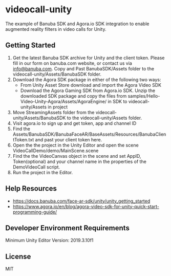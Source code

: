 # videocall-unity
The example of Banuba SDK and Agora.io SDK integration to enable augmented reality filters in video calls for Unity.
## Getting Started
1) Get the latest Banuba SDK archive for Unity and the client token. Please fill in our form on banuba.com website, or contact us via info@banuba.com. Copy and Past BanubaSDK/Assets folder to the videocall-unity/Assets/BanubaSDK folder.
2) Download the Agora SDK package in either of the following two ways:
    - From Unity Asset Store download and import the Agora Video SDK
    - Download the Agora Gaming SDK from Agora.io SDK. Unzip the downloaded SDK package and copy the files from samples/Hello-Video-Unity-Agora/Assets/AgoraEngine/ in SDK to videocall-unity/Assets in project
3) Move StreamingAssets folder from the videocall-unity/Assets/BanubaSDK to the videocall-unity/Assets folder.
4) Visit agora.io to sign up and get token, app and channel ID
5) Find the Assets/BanubaSDK/BanubaFaceAR/BaseAssets/Resources/BanubaClientToken.txt and past your client token here.
6) Open the the project in the Unity Editor and open the scene VideoCallDemo/demo/MainScene.scene
7) Find the the VideoCanvas object in the scene and set AppID, Token(optional) and your channel name in the properties of the DemoVideoCall script.
8) Run the project in the Editor.

## Help Resources
 - https://docs.banuba.com/face-ar-sdk/unity/unity_getting_started
 - https://www.agora.io/en/blog/agora-video-sdk-for-unity-quick-start-programming-guide/

## Developer Environment Requirements

Minimum Unity Editor Version: 2019.3.10f1

## License

MIT

